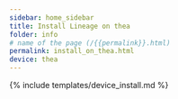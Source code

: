 ```yaml
---
sidebar: home_sidebar
title: Install Lineage on thea
folder: info
# name of the page (/{{permalink}}.html)
permalink: install_on_thea.html
device: thea
---
```

{% include templates/device_install.md %}
